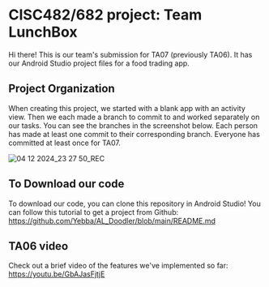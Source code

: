 # CISC482/682 project: Team LunchBox
Hi there! This is our team's submission for TA07 (previously TA06). It has our Android Studio project files for a food trading app.

## Project Organization
When creating this project, we started with a blank app with an activity view. Then we each made a branch to commit to and worked separately on our tasks. You can see the branches in the screenshot below. Each person has made at least one commit to their corresponding branch. Everyone has committed at least once for TA07.

![04 12 2024_23 27 50_REC](https://github.com/user-attachments/assets/13c57251-3337-4782-881f-c0c5825798d2)

## To Download our code
To download our code, you can clone this repository in Android Studio! You can follow this tutorial to get a project from Github: https://github.com/Yebba/AL_Doodler/blob/main/README.md 

## TA06 video
Check out a brief video of the features we've implemented so far: https://youtu.be/GbAJasFjtjE
